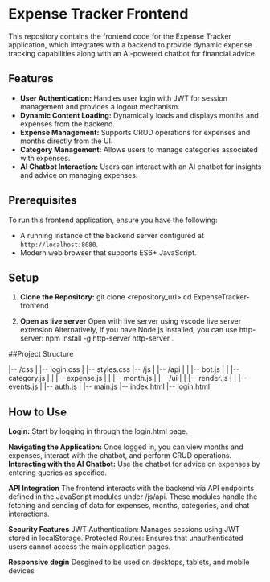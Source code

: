 # Expense Tracker Frontend

This repository contains the frontend code for the Expense Tracker application, which integrates with a backend to provide dynamic expense tracking capabilities along with an AI-powered chatbot for financial advice.

## Features

- **User Authentication:** Handles user login with JWT for session management and provides a logout mechanism.
- **Dynamic Content Loading:** Dynamically loads and displays months and expenses from the backend.
- **Expense Management:** Supports CRUD operations for expenses and months directly from the UI.
- **Category Management:** Allows users to manage categories associated with expenses.
- **AI Chatbot Interaction:** Users can interact with an AI chatbot for insights and advice on managing expenses.

## Prerequisites

To run this frontend application, ensure you have the following:
- A running instance of the backend server configured at `http://localhost:8080`.
- Modern web browser that supports ES6+ JavaScript.

## Setup

1. **Clone the Repository:**
   git clone <repository_url>
   cd ExpenseTracker-frontend

2. **Open as live server**
   Open with live server using vscode live server extension
   Alternatively, if you have Node.js installed, you can use http-server:
   npm install -g http-server
   http-server .

##Project Structure

|-- /css
|   |-- login.css
|   |-- styles.css
|-- /js
|   |-- /api
|   |   |-- bot.js
|   |   |-- category.js
|   |   |-- expense.js
|   |   |-- month.js
|   |-- /ui
|   |   |-- render.js
|   |   |-- events.js
|   |-- auth.js
|   |-- main.js
|-- index.html
|-- login.html


## How to Use
**Login:** Start by logging in through the login.html page.

**Navigating the Application:** Once logged in, you can view months and expenses, interact with the chatbot, and perform CRUD operations.
**Interacting with the AI Chatbot:** Use the chatbot for advice on expenses by entering queries as specified.

**API Integration**
The frontend interacts with the backend via API endpoints defined in the JavaScript modules under /js/api. These modules handle the fetching and sending of data for expenses, months, categories, and chat interactions.

**Security Features**
JWT Authentication: Manages sessions using JWT stored in localStorage.
Protected Routes: Ensures that unauthenticated users cannot access the main application pages.

**Responsive degin**
Desgined to be used on desktops, tablets, and mobile devices

